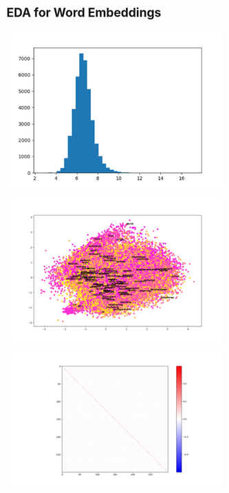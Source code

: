 # EDA for Word Embeddings

![Distribution of word embedding vector magnitudes](figures/Figure_1.png)

![First two components of word embedding PCA](figures/Figure_2.png)

![Covariance matrix of embedding vector components](figures/Figure_3.png)